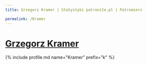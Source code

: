 ```yaml
---
title: Grzegorz Kramer | Statystyki patronite.pl | Patromierz

permalink: /Kramer
---
```


# [Grzegorz Kramer](https://patronite.pl/Kramer)

{% include profile.md name="Kramer" prefix="k" %}
